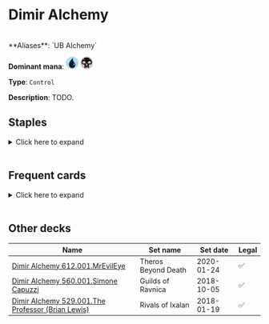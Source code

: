 <!-- This page is automatically generated by Myr: do not update it manually. Changes directly applied here will be lost. -->
# Dimir Alchemy
<br/>
**Aliases**: `UB Alchemy`

**Dominant mana**: <img src="../resources/images/mana/U.png" width="25"/> <img src="../resources/images/mana/B.png" width="25"/>

**Type**: `Control`

**Description**: TODO.


## **Staples**

<details>
  <summary>Click here to expand</summary>
<a href="https://scryfall.com/card/war/41/augur-of-bolas"><img src="https://c1.scryfall.com/file/scryfall-cards/normal/front/d/1/d19fbfe6-69bb-452a-be3c-b9c625e23193.jpg?1557576145" width="300"/></a>
<a href="https://scryfall.com/card/uma/89/chainers-edict"><img src="https://c1.scryfall.com/file/scryfall-cards/normal/front/a/3/a36a583a-d4be-4589-a43c-a2854de062c6.jpg?1547516797" width="300"/></a>
<a href="https://scryfall.com/card/mh2/267/counterspell"><img src="https://c1.scryfall.com/file/scryfall-cards/normal/front/1/9/1920dae4-fb92-4f19-ae4b-eb3276b8dac7.jpg?1622389067" width="300"/></a>
<a href="https://scryfall.com/card/m20/95/disfigure"><img src="https://c1.scryfall.com/file/scryfall-cards/normal/front/1/8/18069340-a698-4f75-82cc-cc94fcf82184.jpg?1592516643" width="300"/></a>
<a href="https://scryfall.com/card/ima/87/doom-blade"><img src="https://c1.scryfall.com/file/scryfall-cards/normal/front/9/0/90699423-2556-40f7-b8f5-c9d82f22d52e.jpg?1562851557" width="300"/></a>
<a href="https://scryfall.com/card/dst/41/echoing-decay"><img src="https://c1.scryfall.com/file/scryfall-cards/normal/front/f/8/f8e688e7-8350-4b78-bd49-a6ffdedad556.jpg?1562640566" width="300"/></a>
<a href="https://scryfall.com/card/cma/58/evincars-justice"><img src="https://c1.scryfall.com/file/scryfall-cards/normal/front/2/e/2e0fffc6-4395-441e-95a9-c9cf33af7907.jpg?1592672652" width="300"/></a>
<a href="https://scryfall.com/card/uma/56/forbidden-alchemy"><img src="https://c1.scryfall.com/file/scryfall-cards/normal/front/e/7/e70dcc0d-aaa2-4815-be83-daafe441ceb4.jpg?1547516271" width="300"/></a>
<a href="https://scryfall.com/card/uma/102/gurmag-angler"><img src="https://c1.scryfall.com/file/scryfall-cards/normal/front/c/e/cedd44eb-f381-46e1-bcb0-88416b4ce33d.jpg?1547516928" width="300"/></a>
</details><br/>



## **Frequent cards**

<details>
  <summary>Click here to expand</summary>
<a href="https://scryfall.com/card/mm3/150/agony-warp"><img src="https://c1.scryfall.com/file/scryfall-cards/normal/front/c/6/c6bc51eb-4ed8-433f-aee5-4aee31f6ad50.jpg?1593814096" width="300"/></a>
<a href="https://scryfall.com/card/cmr/394/compulsive-research"><img src="https://c1.scryfall.com/file/scryfall-cards/normal/front/c/8/c8fcefbc-211f-4ad2-8866-9514f09cd3b3.jpg?1608912078" width="300"/></a>
<a href="https://scryfall.com/card/mh1/87/diabolic-edict"><img src="https://c1.scryfall.com/file/scryfall-cards/normal/front/4/e/4eabbed2-1399-4cf1-9eba-b53c56caced4.jpg?1591104828" width="300"/></a>
<a href="https://scryfall.com/card/cmr/129/ghastly-demise"><img src="https://c1.scryfall.com/file/scryfall-cards/normal/front/7/f/7fcfe11a-fcc9-41e1-91ef-755bb4e22389.jpg?1608909764" width="300"/></a>
<a href="https://scryfall.com/card/khc/42/mulldrifter"><img src="https://c1.scryfall.com/file/scryfall-cards/normal/front/3/4/345fd005-5052-4500-a260-3649500e21f4.jpg?1620529648" width="300"/></a>
<a href="https://scryfall.com/card/a25/226/nihil-spellbomb"><img src="https://c1.scryfall.com/file/scryfall-cards/normal/front/e/5/e5892a23-efae-4731-9b8f-41c87960fe93.jpg?1562442193" width="300"/></a>
<a href="https://scryfall.com/card/cmr/84/preordain"><img src="https://c1.scryfall.com/file/scryfall-cards/normal/front/1/4/1453f92e-df2d-4789-aa1b-a5b5c51567d4.jpg?1608909344" width="300"/></a>
<a href="https://scryfall.com/card/inv/66/probe"><img src="https://c1.scryfall.com/file/scryfall-cards/normal/front/a/2/a2a58d18-3d52-4178-86b2-7590d4164e76.jpg?1562927868" width="300"/></a>
<a href="https://scryfall.com/card/mh1/64/prohibit"><img src="https://c1.scryfall.com/file/scryfall-cards/normal/front/0/a/0ae544bf-7229-4b82-99ad-32c3af36e30f.jpg?1562201457" width="300"/></a>
<a href="https://scryfall.com/card/ddh/61/recoil"><img src="https://c1.scryfall.com/file/scryfall-cards/normal/front/2/2/225f700c-fdf6-41ea-a091-36b0f75f0211.jpg?1562903083" width="300"/></a>
<a href="https://scryfall.com/card/mm2/95/shrivel"><img src="https://c1.scryfall.com/file/scryfall-cards/normal/front/d/b/db5460a0-1aae-45bf-a2aa-5b95fd29d06f.jpg?1562268329" width="300"/></a>
<a href="https://scryfall.com/card/znc/100/soul-manipulation"><img src="https://c1.scryfall.com/file/scryfall-cards/normal/front/8/c/8c052464-0e9c-4ac6-af50-ef81711972c8.jpg?1604195253" width="300"/></a>
<a href="https://scryfall.com/card/tsr/92/think-twice"><img src="https://c1.scryfall.com/file/scryfall-cards/normal/front/5/0/50e1d85b-f094-40e2-8811-640076d7d546.jpg?1619394830" width="300"/></a>
<a href="https://scryfall.com/card/ema/109/tragic-slip"><img src="https://c1.scryfall.com/file/scryfall-cards/normal/front/c/3/c3140bf5-9846-47ae-8142-b013aac14609.jpg?1580014388" width="300"/></a>
</details><br/>





## **Other decks**

| Name | Set name | Set date | Legal |
| -----| -------- | -------- | ----- |
| [Dimir Alchemy 612.001.MrEvilEye](https://www.mtggoldfish.com/deck/4351767) | Theros Beyond Death | 2020-01-24 | ✅ |
| [Dimir Alchemy 560.001.Simone Capuzzi](https://www.mtggoldfish.com/deck/4351083) | Guilds of Ravnica | 2018-10-05 | ✅ |
| [Dimir Alchemy 529.001.The Professor (Brian Lewis)](https://www.mtggoldfish.com/deck/4351133) | Rivals of Ixalan | 2018-01-19 | ✅ |



